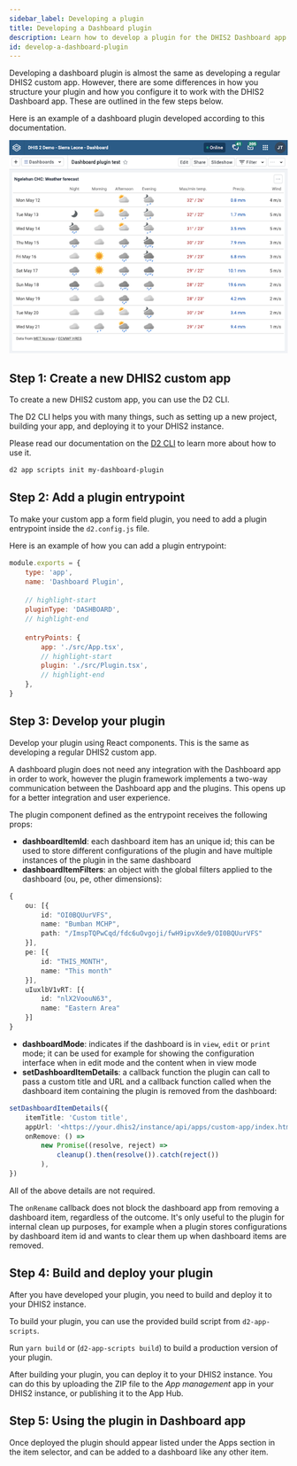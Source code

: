 ```yaml
---
sidebar_label: Developing a plugin
title: Developing a Dashboard plugin
description: Learn how to develop a plugin for the DHIS2 Dashboard app.
id: develop-a-dashboard-plugin
---
```


Developing a dashboard plugin is almost the same as developing a regular DHIS2 custom app. However, there are some differences in how you structure your plugin and how you configure it to work with the DHIS2 Dashboard app. These are outlined in the few steps below.

Here is an example of a dashboard plugin developed according to this documentation.

![Climate data dashboard plugin](./resources/dashboard-plugin-example.png)

## Step 1: Create a new DHIS2 custom app

To create a new DHIS2 custom app, you can use the D2 CLI.

The D2 CLI helps you with many things, such as setting up a new project, building your app, and deploying it to your DHIS2 instance.

Please read our documentation on the [D2 CLI](/docs/quickstart/quickstart-web) to learn more about how to use it.

```sh
d2 app scripts init my-dashboard-plugin
```

## Step 2: Add a plugin entrypoint

To make your custom app a form field plugin, you need to add a plugin entrypoint inside the `d2.config.js` file.

Here is an example of how you can add a plugin entrypoint:

```js
module.exports = {
    type: 'app',
    name: 'Dashboard Plugin',

    // highlight-start
    pluginType: 'DASHBOARD',
    // highlight-end

    entryPoints: {
        app: './src/App.tsx',
        // highlight-start
        plugin: './src/Plugin.tsx',
        // highlight-end
    },
}
```

## Step 3: Develop your plugin

Develop your plugin using React components. This is the same as developing a regular DHIS2 custom app.

A dashboard plugin does not need any integration with the Dashboard app in order to work, however the plugin framework implements a two-way communication between the Dashboard app and the plugins.
This opens up for a better integration and user experience.

The plugin component defined as the entrypoint receives the following props:

- **dashboardItemId**: each dashboard item has an unique id; this can be used to store different configurations of the plugin and have multiple instances of the plugin in the same dashboard
- **dashboardItemFilters**: an object with the global filters applied to the dashboard (ou, pe, other dimensions):

```ts
{
    ou: [{
        id: "OI0BQUurVFS",
        name: "Bumban MCHP",
        path: "/ImspTQPwCqd/fdc6uOvgoji/fwH9ipvXde9/OI0BQUurVFS"
    }],
    pe: [{
        id: "THIS_MONTH",
        name: "This month"
    }],
    uIuxlbV1vRT: [{
        id: "nlX2VoouN63",
        name: "Eastern Area"
    }]
}
```

- **dashboardMode**: indicates if the dashboard is in `view`, `edit` or `print` mode; it can be used for example for showing the configuration interface when in edit mode and the content when in view mode
- **setDashboardItemDetails**: a callback function the plugin can call to pass a custom title and URL and a callback function called when the dashboard item containing the plugin is removed from the dashboard:

```ts
setDashboardItemDetails({
    itemTitle: 'Custom title',
    appUrl: '<https://your.dhis2/instance/api/apps/custom-app/index.html#/path/to/some/page>',
    onRemove: () =>
        new Promise((resolve, reject) =>
            cleanup().then(resolve()).catch(reject())
        ),
})
```

All of the above details are not required.

The `onRename` callback does not block the dashboard app from removing a dashboard item, regardless of the outcome.
It's only useful to the plugin for internal clean up purposes, for example when a plugin stores configurations by dashboard item id and wants to clear them up when dashboard items are removed.

## Step 4: Build and deploy your plugin

After you have developed your plugin, you need to build and deploy it to your DHIS2 instance.

To build your plugin, you can use the provided build script from `d2-app-scripts`.

Run `yarn build` or (`d2-app-scripts build`) to build a production version of your plugin.

After building your plugin, you can deploy it to your DHIS2 instance.
You can do this by uploading the ZIP file to the _App management_ app in your DHIS2 instance, or publishing it to the App Hub.

## Step 5: Using the plugin in Dashboard app

Once deployed the plugin should appear listed under the Apps section in the item selector, and can be added to a dashboard like any other item.
